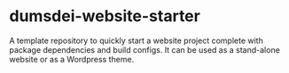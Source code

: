 # dumsdei-website-starter
A template repository to quickly start a website project complete with package dependencies and build configs. It can be used as a stand-alone website or as a Wordpress theme.
